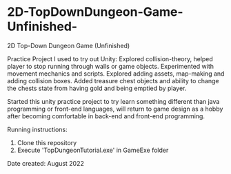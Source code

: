 # 2D-TopDownDungeon-Game-Unfinished-
2D Top-Down Dungeon Game (Unfinished)

Practice Project I used to try out Unity:
Explored collision-theory, helped player to stop running through walls or game objects.
Experimented with movement mechanics and scripts.
Explored adding assets, map-making and adding collision boxes.
Added treasure chest objects and ability to change the chests state from having gold and being
emptied by player.

Started this unity practice project to try learn something different than java programming or front-end languages,
will return to game design as a hobby after becoming comfortable in back-end and front-end programming.

Running instructions:
1. Clone this repository
2. Execute 'TopDungeonTutorial.exe' in GameExe folder

Date created: August 2022
